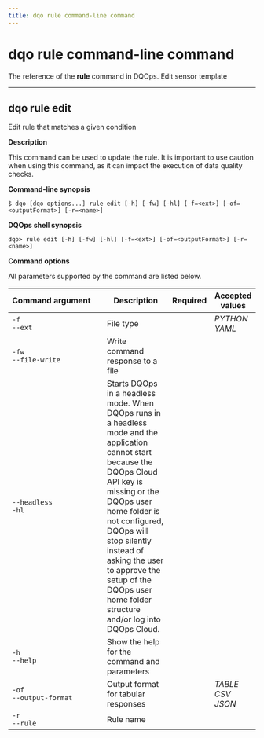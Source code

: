 ```yaml
---
title: dqo rule command-line command
---
```

# dqo rule command-line command
The reference of the **rule** command in DQOps. Edit sensor template



___

## dqo rule edit

Edit rule that matches a given condition


**Description**


This command can be used to update the rule. It is important to use caution when using this command, as it can impact the execution of data quality checks.




**Command-line synopsis**

```
$ dqo [dqo options...] rule edit [-h] [-fw] [-hl] [-f=<ext>] [-of=<outputFormat>] [-r=<name>]

```

**DQOps shell synopsis**

```
dqo> rule edit [-h] [-fw] [-hl] [-f=<ext>] [-of=<outputFormat>] [-r=<name>]

```



**Command options**

All parameters supported by the command are listed below.

| Command&nbsp;argument&nbsp;&nbsp;&nbsp;&nbsp; | Description | Required | Accepted values |
|-----------------------------------------------|-------------|:-----------------:|-----------------|
|<div id="rule edit-f" class="no-wrap-code">`-f`</div><div id="rule edit--ext" class="no-wrap-code">`--ext`</div>|File type| |*PYTHON*<br/>*YAML*<br/>|
|<div id="rule edit-fw" class="no-wrap-code">`-fw`</div><div id="rule edit--file-write" class="no-wrap-code">`--file-write`</div>|Write command response to a file| ||
|<div id="rule edit--headless" class="no-wrap-code">`--headless`</div><div id="rule edit-hl" class="no-wrap-code">`-hl`</div>|Starts DQOps in a headless mode. When DQOps runs in a headless mode and the application cannot start because the DQOps Cloud API key is missing or the DQOps user home folder is not configured, DQOps will stop silently instead of asking the user to approve the setup of the DQOps user home folder structure and/or log into DQOps Cloud.| ||
|<div id="rule edit-h" class="no-wrap-code">`-h`</div><div id="rule edit--help" class="no-wrap-code">`--help`</div>|Show the help for the command and parameters| ||
|<div id="rule edit-of" class="no-wrap-code">`-of`</div><div id="rule edit--output-format" class="no-wrap-code">`--output-format`</div>|Output format for tabular responses| |*TABLE*<br/>*CSV*<br/>*JSON*<br/>|
|<div id="rule edit-r" class="no-wrap-code">`-r`</div><div id="rule edit--rule" class="no-wrap-code">`--rule`</div>|Rule name| ||





